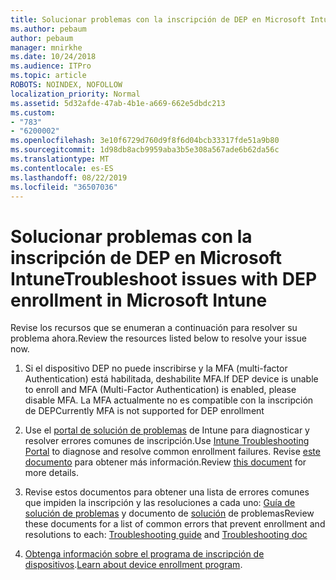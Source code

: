```yaml
---
title: Solucionar problemas con la inscripción de DEP en Microsoft Intune
ms.author: pebaum
author: pebaum
manager: mnirkhe
ms.date: 10/24/2018
ms.audience: ITPro
ms.topic: article
ROBOTS: NOINDEX, NOFOLLOW
localization_priority: Normal
ms.assetid: 5d32afde-47ab-4b1e-a669-662e5dbdc213
ms.custom:
- "783"
- "6200002"
ms.openlocfilehash: 3e10f6729d760d9f8f6d04bcb33317fde51a9b80
ms.sourcegitcommit: 1d98db8acb9959aba3b5e308a567ade6b62da56c
ms.translationtype: MT
ms.contentlocale: es-ES
ms.lasthandoff: 08/22/2019
ms.locfileid: "36507036"
---
```

# <a name="troubleshoot-issues-with-dep-enrollment-in-microsoft-intune"></a><span data-ttu-id="88edb-102">Solucionar problemas con la inscripción de DEP en Microsoft Intune</span><span class="sxs-lookup"><span data-stu-id="88edb-102">Troubleshoot issues with DEP enrollment in Microsoft Intune</span></span>

<span data-ttu-id="88edb-103">Revise los recursos que se enumeran a continuación para resolver su problema ahora.</span><span class="sxs-lookup"><span data-stu-id="88edb-103">Review the resources listed below to resolve your issue now.</span></span>
  
1. <span data-ttu-id="88edb-104">Si el dispositivo DEP no puede inscribirse y la MFA (multi-factor Authentication) está habilitada, deshabilite MFA.</span><span class="sxs-lookup"><span data-stu-id="88edb-104">If DEP device is unable to enroll and MFA (Multi-Factor Authentication) is enabled, please disable MFA.</span></span> <span data-ttu-id="88edb-105">La MFA actualmente no es compatible con la inscripción de DEP</span><span class="sxs-lookup"><span data-stu-id="88edb-105">Currently MFA is not supported for DEP enrollment</span></span>

2. <span data-ttu-id="88edb-106">Use el [portal de solución de problemas](https://devicemanagement.microsoft.com/#blade/Microsoft_Intune_DeviceSettings/TroubleshootBlade) de Intune para diagnosticar y resolver errores comunes de inscripción.</span><span class="sxs-lookup"><span data-stu-id="88edb-106">Use [Intune Troubleshooting Portal](https://devicemanagement.microsoft.com/#blade/Microsoft_Intune_DeviceSettings/TroubleshootBlade) to diagnose and resolve common enrollment failures.</span></span> <span data-ttu-id="88edb-107">Revise [este documento](https://docs.microsoft.com/intune/help-desk-operators) para obtener más información.</span><span class="sxs-lookup"><span data-stu-id="88edb-107">Review [this document](https://docs.microsoft.com/intune/help-desk-operators) for more details.</span></span>

3. <span data-ttu-id="88edb-108">Revise estos documentos para obtener una lista de errores comunes que impiden la inscripción y las resoluciones a cada uno: [Guía de solución de problemas](https://support.microsoft.com/help/4039809/troubleshooting-ios-device-enrollment-in-intune) y documento de [solución](https://docs.microsoft.com/intune-classic/troubleshoot/troubleshoot-device-enrollment-in-intune) de problemas</span><span class="sxs-lookup"><span data-stu-id="88edb-108">Review these documents for a list of common errors that prevent enrollment and resolutions to each: [Troubleshooting guide](https://support.microsoft.com/help/4039809/troubleshooting-ios-device-enrollment-in-intune) and [Troubleshooting doc](https://docs.microsoft.com/intune-classic/troubleshoot/troubleshoot-device-enrollment-in-intune)</span></span>

4. <span data-ttu-id="88edb-109">[Obtenga información sobre el programa de inscripción de dispositivos](https://docs.microsoft.com/intune/device-enrollment-program-enroll-ios).</span><span class="sxs-lookup"><span data-stu-id="88edb-109">[Learn about device enrollment program](https://docs.microsoft.com/intune/device-enrollment-program-enroll-ios).</span></span>
